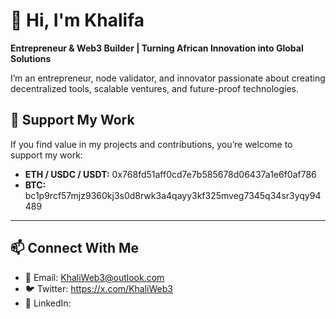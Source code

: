 # 👋 Hi, I'm Khalifa  

**Entrepreneur & Web3 Builder | Turning African Innovation into Global Solutions**  

I’m an entrepreneur, node validator, and innovator passionate about creating decentralized tools, scalable ventures, and future-proof technologies.  


## 💜 Support My Work  
If you find value in my projects and contributions, you’re welcome to support my work:

- **ETH / USDC / USDT:** 0x768fd51aff0cd7e7b585678d06437a1e6f0af786
- **BTC:** bc1p9rcf57mjz9360kj3s0d8rwk3a4qayy3kf325mveg7345q34sr3yqy94489

---

## 📫 Connect With Me  
- 📧 Email: KhaliWeb3@outlook.com  
- 🐦 Twitter: https://x.com/KhaliWeb3
- 💼 LinkedIn:  
